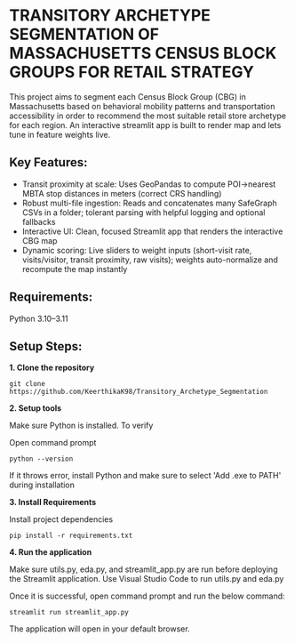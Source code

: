 # TRANSITORY ARCHETYPE SEGMENTATION OF MASSACHUSETTS CENSUS BLOCK GROUPS FOR RETAIL STRATEGY
This project aims to segment each Census Block Group (CBG) in Massachusetts based on behavioral mobility patterns and transportation accessibility in order to recommend the most suitable retail store archetype for each region. An interactive streamlit app is built to render map and lets tune in feature weights live.
## Key Features:
- Transit proximity at scale: Uses GeoPandas to compute POI→nearest MBTA stop distances in meters (correct CRS handling)
- Robust multi-file ingestion: Reads and concatenates many SafeGraph CSVs in a folder; tolerant parsing with helpful logging and optional fallbacks
- Interactive UI: Clean, focused Streamlit app that renders the interactive CBG map
- Dynamic scoring: Live sliders to weight inputs (short-visit rate, visits/visitor, transit proximity, raw visits); weights auto-normalize and recompute the map instantly
## Requirements:
Python 3.10–3.11
## Setup Steps:
**1. Clone the repository**

`git clone https://github.com/KeerthikaK98/Transitory_Archetype_Segmentation`

**2. Setup tools**

Make sure Python is installed. To verify

Open command prompt

`python --version`

If it throws error, install Python and make sure to select 'Add .exe to PATH' during installation

**3. Install Requirements**

Install project dependencies

`pip install -r requirements.txt`

**4. Run the application**

Make sure utils.py, eda.py, and streamlit_app.py are run before deploying the Streamlit application. Use Visual Studio Code to run utils.py and eda.py

Once it is successful, open command prompt and run the below command:

`streamlit run streamlit_app.py`

The application will open in your default browser.



  


